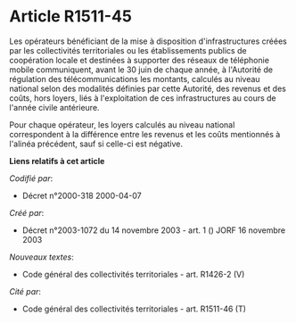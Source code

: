 # Article R1511-45

Les opérateurs bénéficiant de la mise à disposition d'infrastructures créées par les collectivités territoriales ou les
établissements publics de coopération locale et destinées à supporter des réseaux de téléphonie mobile communiquent, avant le
30 juin de chaque année, à l'Autorité de régulation des télécommunications les montants, calculés au niveau national selon
des modalités définies par cette Autorité, des revenus et des coûts, hors loyers, liés à l'exploitation de ces
infrastructures au cours de l'année civile antérieure.

Pour chaque opérateur, les loyers calculés au niveau national correspondent à la différence entre les revenus et les coûts
mentionnés à l'alinéa précédent, sauf si celle-ci est négative.

**Liens relatifs à cet article**

_Codifié par_:

  - Décret n°2000-318 2000-04-07

_Créé par_:

  - Décret n°2003-1072 du 14 novembre 2003 - art. 1 () JORF 16 novembre 2003

_Nouveaux textes_:

  - Code général des collectivités territoriales - art. R1426-2 (V)

_Cité par_:

  - Code général des collectivités territoriales - art. R1511-46 (T)
